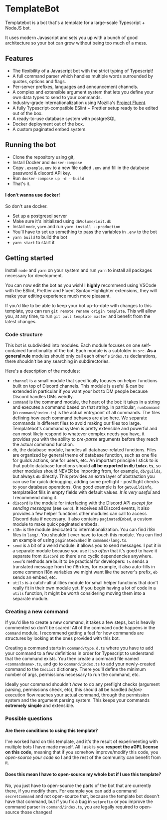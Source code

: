 # TemplateBot
Templatebot is a bot that's a template for a large-scale Typescript + NodeJS bot.

It uses modern Javascript and sets you up with a bunch of good architecture so your bot can grow without being too much of a mess.

## Features
- The flexibility of a Javascript bot with the strict typing of Typescript!
- A full command parser which handles multiple words surrounded by quotes, options and flags.
- Per-server prefixes, languages and announcement channels.
- A complex and extensible argument system that lets you define your own data types to send to your commands.
- Industry-grade internationalization using Mozilla's [Project Fluent](https://www.projectfluent.org/).
- A fully Typescript-compatible ESlint + Prettier setup ready to be edited out of the box.
- A ready-to-use database system with postgreSQL
- Docker deployment out of the box.
- A custom paginated embed system.

## Running the bot

- Clone the repository using git,
- Install Docker and `docker-compose`
- Copy `.example.env` to a new file called `.env` and fill in the database password & discord API key.
- Run `docker-compose up -d --build`
- That's it.

#### I don't wanna use docker!

So don't use docker.
- Set up a postgresql server
- Make sure it's initialized using `dbVolume/init.db`
- Install `node`, `yarn` and run `yarn install --production`
- You'll have to set up something to pass the variables in `.env` to the bot
- `yarn build` to build the bot
- `yarn start` to start it

## Getting started
Install `node` and `yarn` on your system and run `yarn` to install all packages necessary for development.

You can now edit the bot as you wish! I **highly** recommend using VSCode with the ESlint, Prettier and Fluent Syntax Highlighter extensions, they will make your editing experience much more pleasant.

If you'd like to be able to keep your bot up-to-date with changes to this template, you can run `git remote rename origin template`. This will allow you, at any time, to run `git pull template master` and benefit from the latest changes.

### Code structure
This bot is subdivided into modules. Each module focuses on one self-contained functionality of the bot. Each module is a subfolder in `src`. **As a general rule** modules should only call each other's `index.ts` declarations, there shouldn't be any searching in subdirectories.

Here's a description of the modules:
- `channel` is a small module that specifically focuses on helper functions built on top of Discord channels. This module is useful & can be extended in particular if you want your bot to DM people because Discord handles DMs weirdly.
- `command` is the command module, the heart of the bot: it takes in a string and executes a command based on that string. In particular, `runCommand` (in `command/index.ts`) is the actual entrypoint of all commands. The files defining how each command behaves are also here. We separate commands in different files to avoid making our files too large. Templatebot's command system is pretty extensible and powerful and can most likely respond to whatever complex needs you have, it provides you with the ability to *pre-parse* arguments before they reach the actual command function.
- `db`, the database module, handles all database-related functions. Files are organized by general theme of database function, such as one file for guilds actions, one for users, etc. An important principle I stick to is that public database functions should **all be exported in `db/index.ts`**, so other modules should NEVER be importing from, for example, `db/guilds`, but always `db` directly. This provides an extra layer of abstraction you can use for quick debugging, adding some preflight - postflight checks to your database operations. One good example is for `getGuildInfo`, templateBot fills in empty fields with default values. *It is very useful* and I recommend doing it.
- `discord` is the module for interfacing with the Discord API *except for sending messages* (see `send`). It receives all Discord events, it also provides a few helper functions other modules can call to access Discord data if necessary. It also contains `paginatedEmbed`, a custom module to make quick paginated embeds.
- `i18n` is the module dedicated to internationalization. You can find i18n files in `lang/`. You shouldn't ever have to touch this module. You can find an example of using `paginatedEmbed` in `command/lang.ts`.
- `send` is a bit of a weird module: it allows you to send messages. I put it in a separate module because you use it *so often* that it's good to have it separate from `discord` so there's no cyclic dependencies anywhere. `send`'s methods are built to be practical for developers: `ts` sends a translated message from the i18n key, for example, it also auto-fills in some common i18n variables we might want like the server's prefix, `eb` sends an embed, etc.
- `utils` is a catch-all utilities module for small helper functions that don't really fit in their own module yet. If you begin having a lot of code in a `utils` function, it might be worth considering moving them into a separate module.

### Creating a new command
If you'd like to create a new command, it takes a few steps, but is heavily commented so don't be scared! All of the command code happens in the `command` module. I recommend getting a feel for how commands are structures by looking at the ones provided with this bot.

Creating a command starts in `command/type.d.ts` where you have to add your command to a few definitions in order for Typescript to understand that the command exists. You then create a command file named `<commandname>.ts`, and go to `command/index.ts` to add your newly-created command to the `CmdList` dictionary. There you'll define the minimum number of args, permissions necessary to run the command, etc.

Ideally your command shouldn't *have* to do any preflight checks (argument parsing, permissions check, etc), this should all be handled *before* execution flow reaches your actual command, through the permission system and the argument parsing system. This keeps your commands **extremely simple** and extensible.

### Possible questions

#### Are there conditions to using this template?
I've worked hard on this template, and it's the result of experimenting with multiple bots I have made myself. All I ask is you **respect the aGPL license on this code**, meaning that if you somehow improve/modify this code, you *open-source your code* so I and the rest of the community can benefit from it.

#### Does this mean I have to open-source my whole bot if I use this template?
No, you just have to open-source the parts of the bot that are currently there, if you modify them. For example you can add a command `secretCommand` and not open-source that, because the template bot doesn't have that command, but if you fix a bug in `setprefix` or you improve the command parser in `command/index.ts`, you are legally required to open-source those changes!